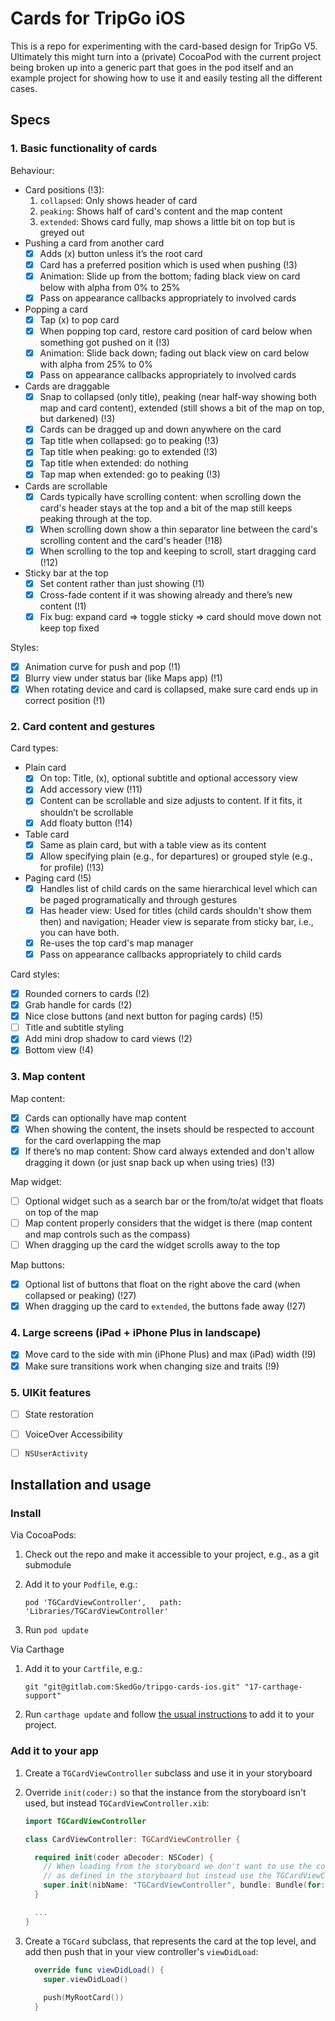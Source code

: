 # Cards for TripGo iOS

This is a repo for experimenting with the card-based design for TripGo V5.
Ultimately this might turn into a (private) CocoaPod with the current project
being broken up into a generic part that goes in the pod itself and an example
project for showing how to use it and easily testing all the different cases.


## Specs

### 1. Basic functionality of cards

Behaviour:

- Card positions (!3):
    1. `collapsed`: Only shows header of card
    2. `peaking`: Shows half of card's content and the map content
    3. `extended`: Shows card fully, map shows a little bit on top but is greyed out
- Pushing a card from another card
	- [x] Adds (x) button unless it’s the root card
    - [x] Card has a preferred position which is used when pushing (!3)
	- [x] Animation: Slide up from the bottom; fading black view on card below with alpha from 0% to 25%
	- [x] Pass on appearance callbacks appropriately to involved cards
- Popping a card
	- [x] Tap (x) to pop card
    - [x] When popping top card, restore card position of card below when something got pushed on it (!3)
	- [x] Animation: Slide back down; fading out black view on card below with alpha from 25% to 0%
	- [x] Pass on appearance callbacks appropriately to involved cards
- Cards are draggable
	- [x] Snap to collapsed (only title), peaking (near half-way showing both map and card content), extended (still shows a bit of the map on top, but darkened) (!3)
	- [x] Cards can be dragged up and down anywhere on the card
	- [x] Tap title when collapsed: go to peaking (!3)
	- [x] Tap title when peaking: go to extended (!3)
	- [x] Tap title when extended: do nothing
	- [x] Tap map when extended: go to peaking (!3)
- Cards are scrollable
    - [x] Cards typically have scrolling content: when scrolling down the card's header stays at the top and a  bit of the map still keeps peaking through at the top.
	- [x] When scrolling down show a thin separator line between the card's scrolling content and the card's header (!18)
	- [x] When scrolling to the top and keeping to scroll, start dragging card (!12)
- Sticky bar at the top
	- [x] Set content rather than just showing (!1)
	- [x] Cross-fade content if it was showing already and there’s new content (!1)
	- [x] Fix bug: expand card => toggle sticky => card should move down not keep top fixed

Styles:

- [x] Animation curve for push and pop (!1)
- [x] Blurry view under status bar (like Maps app) (!1)
- [x] When rotating device and card is collapsed, make sure card ends up in correct position (!1)

### 2. Card content and gestures

Card types:

- Plain card
	- [x] On top: Title, (x), optional subtitle and optional accessory view
	- [x] Add accessory view (!11)
	- [x] Content can be scrollable and size adjusts to content. If it fits, it shouldn’t be scrollable
	- [x] Add floaty button (!14)
- Table card
	- [x] Same as plain card, but with a table view as its content
	- [x] Allow specifying plain (e.g., for departures) or grouped style (e.g., for profile) (!13)
- Paging card (!5)
    - [x] Handles list of child cards on the same hierarchical level which can be paged programatically and through gestures
    - [x] Has header view: Used for titles (child cards shouldn't show them then) and navigation; Header view is separate from sticky bar, i.e., you can have both.
    - [x] Re-uses the top card's map manager
	- [x] Pass on appearance callbacks appropriately to child cards

Card styles:

- [x] Rounded corners to cards (!2)
- [x] Grab handle for cards (!2)
- [x] Nice close buttons (and next button for paging cards) (!5)
- [ ] Title and subtitle styling
- [x] Add mini drop shadow to card views (!2)
- [x] Bottom view (!4)

### 3. Map content

Map content:

- [x] Cards can optionally have map content
- [x] When showing the content, the insets should be respected to account for the card overlapping the map
- [x] If there’s no map content: Show card always extended and don't allow dragging it down (or just snap back up when using tries) (!3)

Map widget:

- [ ] Optional widget such as a search bar or the from/to/at widget that floats on top of the map
- [ ] Map content properly considers that the widget is there (map content and map controls such as the compass)
- [ ] When dragging up the card the widget scrolls away to the top

Map buttons:

- [x] Optional list of buttons that float on the right above the card (when collapsed or peaking) (!27)
- [x] When dragging up the card to `extended`, the buttons fade away (!27)

### 4. Large screens (iPad + iPhone Plus in landscape)

- [x] Move card to the side with min (iPhone Plus) and max (iPad) width (!9)
- [x] Make sure transitions work when changing size and traits (!9)
 
### 5. UIKit features

- [ ] State restoration
- [ ] VoiceOver Accessibility
- [ ] `NSUserActivity`


## Installation and usage

### Install

Via CocoaPods:

1. Check out the repo and make it accessible to your project, e.g., as a git submodule
2. Add it to your `Podfile`, e.g.:

    `pod 'TGCardViewController',   path: 'Libraries/TGCardViewController'`

3. Run `pod update`

Via Carthage

1. Add it to your `Cartfile`, e.g.:

    `git "git@gitlab.com:SkedGo/tripgo-cards-ios.git" "17-carthage-support"`

2. Run `carthage update` and follow [the usual instructions](https://github.com/Carthage/Carthage#adding-frameworks-to-an-application) to add it to your project.

### Add it to your app

1. Create a `TGCardViewController` subclass and use it in your storyboard
2. Override `init(coder:)` so that the instance from the storyboard isn't used, but instead `TGCardViewController.xib`:

    ```swift
    import TGCardViewController
    
    class CardViewController: TGCardViewController {

      required init(coder aDecoder: NSCoder) {
        // When loading from the storyboard we don't want to use the controller
        // as defined in the storyboard but instead use the TGCardViewController.xib
        super.init(nibName: "TGCardViewController", bundle: Bundle(for: TGCardViewController.self))
      }

      ...
    }
    ```

3. Create a `TGCard` subclass, that represents the card at the top level, and add then push that in your view controller's `viewDidLoad`:

    ```swift
      override func viewDidLoad() {
        super.viewDidLoad()
        
        push(MyRootCard())
      }
    ```

